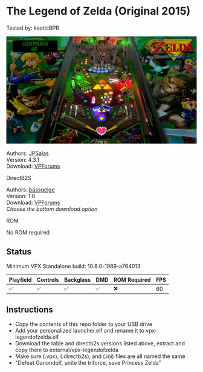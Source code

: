 # The Legend of Zelda (Original 2015)

Tested by: kaoticBPR

![Table Preview](../../images/vpx-legend-of-zelda-preview.jpg)

Authors: [JPSalas](https://www.vpforums.org/index.php?showuser=277)  
Version: 4.3.1  
Download: [VPForums](https://www.vpforums.org/index.php?app=downloads&showfile=11608)

DirectB2S

Authors: [bassgeige](https://www.vpforums.org/index.php?showuser=28010)  
Version: 1.0  
Download: [VPForums](https://www.vpforums.org/index.php?app=downloads&showfile=11311)  
*Choose the bottom download option*

ROM

No ROM required

## Status 

Minimum VPX Standalone build: 10.8.0-1989-a764013

| Playfield | Controls | Backglass | DMD | ROM Required | FPS | 
|-----------|----------|-----------|-----|--------------|-----|
| :white_check_mark: | :white_check_mark: | :white_check_mark: | :white_check_mark: | :x: | 60 |

## Instructions

- Copy the contents of this repo folder to your USB drive
- Add your personalized launcher.elf and rename it to vpx-legendofzelda.elf
- Download the table and directb2s versions listed above, extract and copy them to external/vpx-legendofzelda
- Make sure (.vpx), (.directb2s), and (.ini) files are all named the same
- "Defeat Ganondolf, unite the triforce, save Princess Zelda"
